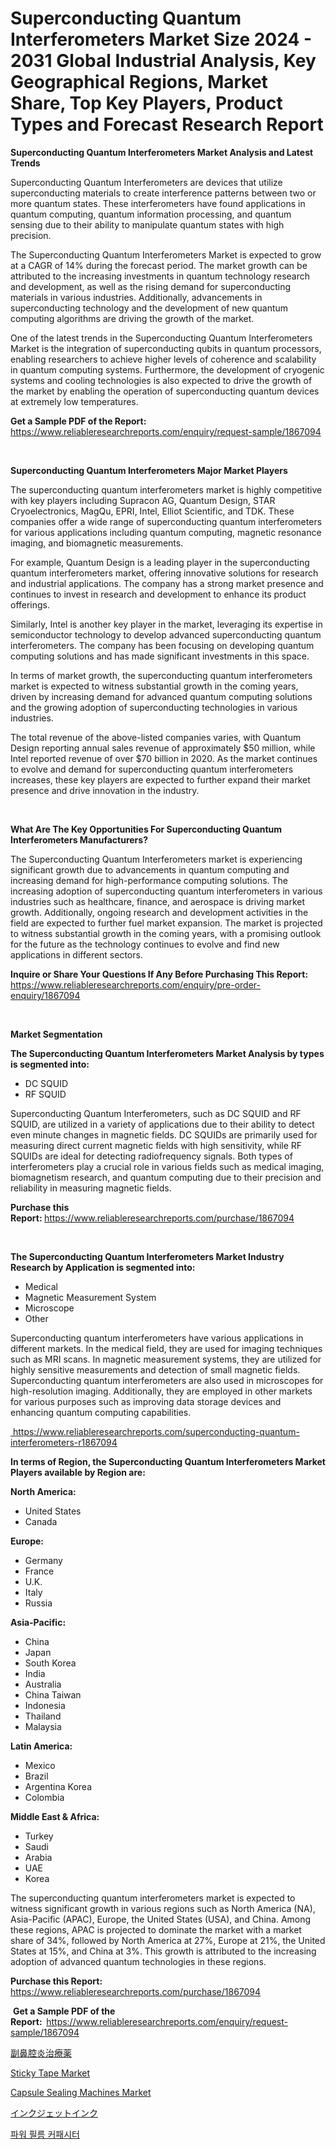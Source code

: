 <p><h1>Superconducting Quantum Interferometers Market Size 2024 - 2031 Global Industrial Analysis, Key Geographical Regions, Market Share, Top Key Players, Product Types and Forecast Research Report</h1></p><p><strong>Superconducting Quantum Interferometers Market Analysis and Latest Trends</strong></p>
<p><p>Superconducting Quantum Interferometers are devices that utilize superconducting materials to create interference patterns between two or more quantum states. These interferometers have found applications in quantum computing, quantum information processing, and quantum sensing due to their ability to manipulate quantum states with high precision.</p><p>The Superconducting Quantum Interferometers Market is expected to grow at a CAGR of 14% during the forecast period. The market growth can be attributed to the increasing investments in quantum technology research and development, as well as the rising demand for superconducting materials in various industries. Additionally, advancements in superconducting technology and the development of new quantum computing algorithms are driving the growth of the market.</p><p>One of the latest trends in the Superconducting Quantum Interferometers Market is the integration of superconducting qubits in quantum processors, enabling researchers to achieve higher levels of coherence and scalability in quantum computing systems. Furthermore, the development of cryogenic systems and cooling technologies is also expected to drive the growth of the market by enabling the operation of superconducting quantum devices at extremely low temperatures.</p></p>
<p><strong>Get a Sample PDF of the Report:&nbsp;</strong> <a href="https://www.reliableresearchreports.com/enquiry/request-sample/1867094">https://www.reliableresearchreports.com/enquiry/request-sample/1867094</a></p>
<p>&nbsp;</p>
<p><strong>Superconducting Quantum Interferometers Major Market Players</strong></p>
<p><p>The superconducting quantum interferometers market is highly competitive with key players including Supracon AG, Quantum Design, STAR Cryoelectronics, MagQu, EPRI, Intel, Elliot Scientific, and TDK. These companies offer a wide range of superconducting quantum interferometers for various applications including quantum computing, magnetic resonance imaging, and biomagnetic measurements.</p><p>For example, Quantum Design is a leading player in the superconducting quantum interferometers market, offering innovative solutions for research and industrial applications. The company has a strong market presence and continues to invest in research and development to enhance its product offerings.</p><p>Similarly, Intel is another key player in the market, leveraging its expertise in semiconductor technology to develop advanced superconducting quantum interferometers. The company has been focusing on developing quantum computing solutions and has made significant investments in this space.</p><p>In terms of market growth, the superconducting quantum interferometers market is expected to witness substantial growth in the coming years, driven by increasing demand for advanced quantum computing solutions and the growing adoption of superconducting technologies in various industries.</p><p>The total revenue of the above-listed companies varies, with Quantum Design reporting annual sales revenue of approximately $50 million, while Intel reported revenue of over $70 billion in 2020. As the market continues to evolve and demand for superconducting quantum interferometers increases, these key players are expected to further expand their market presence and drive innovation in the industry.</p></p>
<p>&nbsp;</p>
<p><strong>What Are The Key Opportunities For Superconducting Quantum Interferometers Manufacturers?</strong></p>
<p><p>The Superconducting Quantum Interferometers market is experiencing significant growth due to advancements in quantum computing and increasing demand for high-performance computing solutions. The increasing adoption of superconducting quantum interferometers in various industries such as healthcare, finance, and aerospace is driving market growth. Additionally, ongoing research and development activities in the field are expected to further fuel market expansion. The market is projected to witness substantial growth in the coming years, with a promising outlook for the future as the technology continues to evolve and find new applications in different sectors.</p></p>
<p><strong>Inquire or Share Your Questions If Any Before Purchasing This Report:</strong> <a href="https://www.reliableresearchreports.com/enquiry/pre-order-enquiry/1867094">https://www.reliableresearchreports.com/enquiry/pre-order-enquiry/1867094</a></p>
<p>&nbsp;</p>
<p><strong>Market Segmentation</strong></p>
<p><strong>The Superconducting Quantum Interferometers Market Analysis by types is segmented into:</strong></p>
<p><ul><li>DC SQUID</li><li>RF SQUID</li></ul></p>
<p><p>Superconducting Quantum Interferometers, such as DC SQUID and RF SQUID, are utilized in a variety of applications due to their ability to detect even minute changes in magnetic fields. DC SQUIDs are primarily used for measuring direct current magnetic fields with high sensitivity, while RF SQUIDs are ideal for detecting radiofrequency signals. Both types of interferometers play a crucial role in various fields such as medical imaging, biomagnetism research, and quantum computing due to their precision and reliability in measuring magnetic fields.</p></p>
<p><strong>Purchase this Report:&nbsp;</strong><a href="https://www.reliableresearchreports.com/purchase/1867094">https://www.reliableresearchreports.com/purchase/1867094</a></p>
<p>&nbsp;</p>
<p><strong>The Superconducting Quantum Interferometers Market Industry Research by Application is segmented into:</strong></p>
<p><ul><li>Medical</li><li>Magnetic Measurement System</li><li>Microscope</li><li>Other</li></ul></p>
<p><p>Superconducting quantum interferometers have various applications in different markets. In the medical field, they are used for imaging techniques such as MRI scans. In magnetic measurement systems, they are utilized for highly sensitive measurements and detection of small magnetic fields. Superconducting quantum interferometers are also used in microscopes for high-resolution imaging. Additionally, they are employed in other markets for various purposes such as improving data storage devices and enhancing quantum computing capabilities.</p></p>
<p><a href="https://www.reliableresearchreports.com/superconducting-quantum-interferometers-r1867094">&nbsp;https://www.reliableresearchreports.com/superconducting-quantum-interferometers-r1867094</a></p>
<p><strong>In terms of Region, the Superconducting Quantum Interferometers Market Players available by Region are:</strong></p>
<p>
    <p> <strong> North America: </strong>
        <ul>
            <li>United States</li>
            <li>Canada</li>
        </ul>
        </p> 
    <p> <strong> Europe: </strong>
        <ul>
            <li>Germany</li>
            <li>France</li>
            <li>U.K.</li>
            <li>Italy</li>
            <li>Russia</li>
        </ul>
        </p> 
    <p> <strong> Asia-Pacific: </strong>
        <ul>
            <li>China</li>
            <li>Japan</li>
            <li>South Korea</li>
            <li>India</li>
            <li>Australia</li>
            <li>China Taiwan</li>
            <li>Indonesia</li>
            <li>Thailand</li>
            <li>Malaysia</li>
        </ul>
        </p> 
    <p> <strong> Latin America: </strong>
        <ul>
            <li>Mexico</li>
            <li>Brazil</li>
            <li>Argentina Korea</li>
            <li>Colombia</li>
        </ul>
        </p> 
    <p> <strong> Middle East & Africa: </strong>
        <ul>
            <li>Turkey</li>
            <li>Saudi</li>
            <li>Arabia</li>
            <li>UAE</li>
            <li>Korea</li>
        </ul>
    </p>
    </p>
<p><p>The superconducting quantum interferometers market is expected to witness significant growth in various regions such as North America (NA), Asia-Pacific (APAC), Europe, the United States (USA), and China. Among these regions, APAC is projected to dominate the market with a market share of 34%, followed by North America at 27%, Europe at 21%, the United States at 15%, and China at 3%. This growth is attributed to the increasing adoption of advanced quantum technologies in these regions.</p></p>
<p><strong>Purchase this Report: </strong><a href="https://www.reliableresearchreports.com/purchase/1867094">https://www.reliableresearchreports.com/purchase/1867094</a></p>
<p>&nbsp;<strong>Get a Sample PDF of the Report:&nbsp;&nbsp;</strong><a href="https://www.reliableresearchreports.com/enquiry/request-sample/1867094">https://www.reliableresearchreports.com/enquiry/request-sample/1867094</a></p>
<p><strong></strong></p>
<p><p><a href="https://medium.com/@desekay3566/%E5%89%AF%E9%BC%BB%E8%85%94%E7%82%8E%E6%B2%BB%E7%99%82%E8%96%AC%E3%81%AE%E5%B8%82%E5%A0%B4%E3%82%A4%E3%83%B3%E3%82%B5%E3%82%A4%E3%83%88-%E5%B8%82%E5%A0%B4%E5%8B%95%E5%90%91-%E6%88%90%E9%95%B7-2024%E5%B9%B4%E3%81%8B%E3%82%892031%E5%B9%B4%E3%81%AE%E4%BA%88%E6%B8%AC-04ba5d2890f9">副鼻腔炎治療薬</a></p><p><a href="https://issuu.com/reportprime-2/docs/sticky-tape-market-size-2030.pptx">Sticky Tape Market</a></p><p><a href="https://github.com/Sarissaschmalingtr6fz2739/Market-Research-Report-List-2/blob/main/capsule-sealing-machines-market.md">Capsule Sealing Machines Market</a></p><p><a href="https://github.com/kegley4963/Market-Research-Report-List-1/blob/main/324232343349.md">インクジェットインク</a></p><p><a href="https://medium.com/@tomienow676/%ED%8C%8C%EC%9B%8C-%ED%95%84%EB%A6%84-%EC%BA%90%ED%8C%A8%EC%8B%9C%ED%84%B0-%EC%8B%9C%EC%9E%A5-%EC%8B%9C%EC%9E%A5-%EC%A0%90%EC%9C%A0%EC%9C%A8-%EC%8B%9C%EC%9E%A5-%ED%8A%B8%EB%A0%8C%EB%93%9C-%EB%B0%8F-%EB%AF%B8%EB%9E%98-%EC%84%B1%EC%9E%A5-%ED%83%90%EC%83%89-d0c739a96ecc">파워 필름 커패시터</a></p></p>